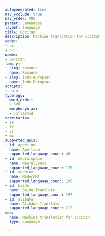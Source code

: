 ```yaml
---
autogenerated: true
nav_exclude: true
nav_order: 995
parent: Languages
layout: language
title: Occitan
description: Machine translation for Occitan
codes:
- oc
- oci
names:
- Occitan
family:
- slug: romance
  name: Romance
- slug: indo-european
  name: Indo-European
scripts:
- Latn
typology:
  word_order:
  - SVO
  morphosyntax:
  - inflected
territories:
- es
- fr
- it
- mc
supported_apis:
- id: apertium
  name: Apertium
  supported_language_count: 46
- id: neuralspace
  name: NeuralSpace
  supported_language_count: 125
- id: modernmt
  name: ModernMT
  supported_language_count: 195
- id: baidu
  name: Baidu Translate
  supported_language_count: 197
- id: alibaba
  name: Alibaba Translate
  supported_language_count: 212
seo:
  name: Machine translation for Occitan
  type: Language

---
```


